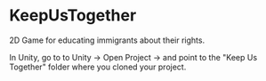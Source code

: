 KeepUsTogether
==============

2D Game for educating immigrants about their rights.

In Unity, go to to Unity -> Open Project -> and point to the "Keep Us Together" folder where you cloned your project. 

